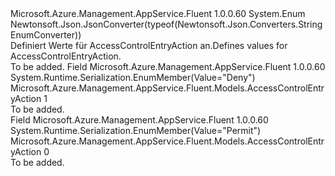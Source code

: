 <Type Name="AccessControlEntryAction" FullName="Microsoft.Azure.Management.AppService.Fluent.Models.AccessControlEntryAction">
  <TypeSignature Language="C#" Value="public enum AccessControlEntryAction" />
  <TypeSignature Language="ILAsm" Value=".class public auto ansi sealed AccessControlEntryAction extends System.Enum" />
  <TypeSignature Language="DocId" Value="T:Microsoft.Azure.Management.AppService.Fluent.Models.AccessControlEntryAction" />
  <TypeSignature Language="VB.NET" Value="Public Enum AccessControlEntryAction" />
  <TypeSignature Language="F#" Value="type AccessControlEntryAction = " />
  <AssemblyInfo>
    <AssemblyName>Microsoft.Azure.Management.AppService.Fluent</AssemblyName>
    <AssemblyVersion>1.0.0.60</AssemblyVersion>
  </AssemblyInfo>
  <Base>
    <BaseTypeName>System.Enum</BaseTypeName>
  </Base>
  <Attributes>
    <Attribute>
      <AttributeName>Newtonsoft.Json.JsonConverter(typeof(Newtonsoft.Json.Converters.StringEnumConverter))</AttributeName>
    </Attribute>
  </Attributes>
  <Docs>
    <summary>
            <span data-ttu-id="e93cf-101">Definiert Werte für AccessControlEntryAction an.</span><span class="sxs-lookup"><span data-stu-id="e93cf-101">Defines values for AccessControlEntryAction.</span></span>
            </summary>
    <remarks>To be added.</remarks>
  </Docs>
  <Members>
    <Member MemberName="Deny">
      <MemberSignature Language="C#" Value="Deny" />
      <MemberSignature Language="ILAsm" Value=".field public static literal valuetype Microsoft.Azure.Management.AppService.Fluent.Models.AccessControlEntryAction Deny = int32(1)" />
      <MemberSignature Language="DocId" Value="F:Microsoft.Azure.Management.AppService.Fluent.Models.AccessControlEntryAction.Deny" />
      <MemberSignature Language="VB.NET" Value="Deny" />
      <MemberSignature Language="F#" Value="Deny = 1" Usage="Microsoft.Azure.Management.AppService.Fluent.Models.AccessControlEntryAction.Deny" />
      <MemberType>Field</MemberType>
      <AssemblyInfo>
        <AssemblyName>Microsoft.Azure.Management.AppService.Fluent</AssemblyName>
        <AssemblyVersion>1.0.0.60</AssemblyVersion>
      </AssemblyInfo>
      <Attributes>
        <Attribute>
          <AttributeName>System.Runtime.Serialization.EnumMember(Value="Deny")</AttributeName>
        </Attribute>
      </Attributes>
      <ReturnValue>
        <ReturnType>Microsoft.Azure.Management.AppService.Fluent.Models.AccessControlEntryAction</ReturnType>
      </ReturnValue>
      <MemberValue>1</MemberValue>
      <Docs>
        <summary>To be added.</summary>
      </Docs>
    </Member>
    <Member MemberName="Permit">
      <MemberSignature Language="C#" Value="Permit" />
      <MemberSignature Language="ILAsm" Value=".field public static literal valuetype Microsoft.Azure.Management.AppService.Fluent.Models.AccessControlEntryAction Permit = int32(0)" />
      <MemberSignature Language="DocId" Value="F:Microsoft.Azure.Management.AppService.Fluent.Models.AccessControlEntryAction.Permit" />
      <MemberSignature Language="VB.NET" Value="Permit" />
      <MemberSignature Language="F#" Value="Permit = 0" Usage="Microsoft.Azure.Management.AppService.Fluent.Models.AccessControlEntryAction.Permit" />
      <MemberType>Field</MemberType>
      <AssemblyInfo>
        <AssemblyName>Microsoft.Azure.Management.AppService.Fluent</AssemblyName>
        <AssemblyVersion>1.0.0.60</AssemblyVersion>
      </AssemblyInfo>
      <Attributes>
        <Attribute>
          <AttributeName>System.Runtime.Serialization.EnumMember(Value="Permit")</AttributeName>
        </Attribute>
      </Attributes>
      <ReturnValue>
        <ReturnType>Microsoft.Azure.Management.AppService.Fluent.Models.AccessControlEntryAction</ReturnType>
      </ReturnValue>
      <MemberValue>0</MemberValue>
      <Docs>
        <summary>To be added.</summary>
      </Docs>
    </Member>
  </Members>
</Type>
